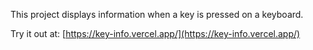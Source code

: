 This project displays information when a key is pressed on a keyboard.

Try it out at: [https://key-info.vercel.app/](https://key-info.vercel.app/)
